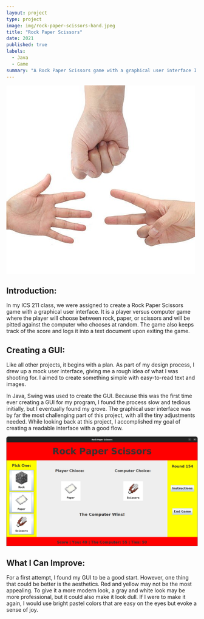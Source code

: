 ```yaml
---
layout: project
type: project
image: img/rock-paper-scissors-hand.jpeg
title: "Rock Paper Scissors"
date: 2021
published: true
labels:
  - Java
  - Game
summary: "A Rock Paper Scissors game with a graphical user interface I developed for ICS 211."
---
```


<img class="img-fluid" src="../img/rock-paper-scissors-hand.jpeg">

## Introduction:
In my ICS 211 class, we were assigned to create a Rock Paper Scissors game with a graphical user interface. It is a player versus computer game where the player will choose between rock, paper, or scissors and will be pitted against the computer who chooses at random. The game also keeps track of the score and logs it into a text document upon exiting the game.

## Creating a GUI:
Like all other projects, it begins with a plan. As part of my design process, I drew up a mock user interface, giving me a rough idea of what I was shooting for. I aimed to create something simple with easy-to-read text and images. 

In Java, Swing was used to create the GUI. Because this was the first time ever creating a GUI for my program, I found the process slow and tedious initially, but I eventually found my grove. The graphical user interface was by far the most challenging part of this project, with all the tiny adjustments needed. While looking back at this project, I accomplished my goal of creating a readable interface with a good flow.

<img class="img-fluid" src="../img/rps-gui.png">

## What I Can Improve:
For a first attempt, I found my GUI to be a good start. However, one thing that could be better is the aesthetics. Red and yellow may not be the most appealing. To give it a more modern look, a gray and white look may be more professional, but it could also make it look dull. If I were to make it again, I would use bright pastel colors that are easy on the eyes but evoke a sense of joy.
